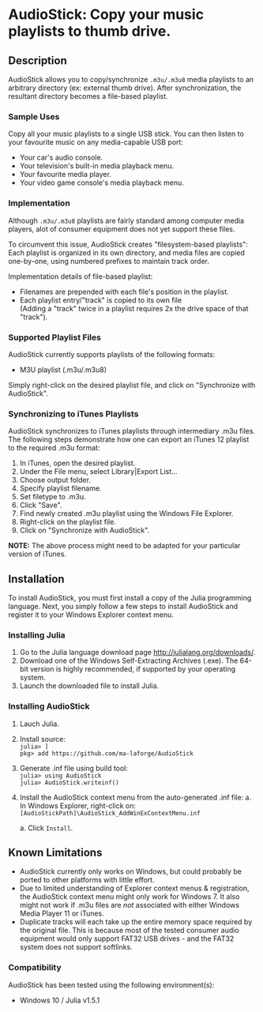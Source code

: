 # AudioStick: Copy your music playlists to thumb drive.

## Description
AudioStick allows you to copy/synchronize `.m3u/.m3u8` media playlists to
an arbitrary directory (ex: external thumb drive). After synchronization,
the resultant directory becomes a file-based playlist.

### Sample Uses
Copy all your music playlists to a single USB stick.  You can then listen to
your favourite music on any media-capable USB port:

 - Your car's audio console.
 - Your television's built-in media playback menu.
 - Your favourite media player.
 - Your video game console's media playback menu.

### Implementation
Although `.m3u/.m3u8` playlists are fairly standard among computer media
players, alot of consumer equipment does not yet support these files.

To circumvent this issue, AudioStick creates "filesystem-based playlists":
Each playlist is organized in its own directory, and media files are copied
one-by-one, using numbered prefixes to maintain track order.

Implementation details of file-based playlist:
 - Filenames are prepended with each file's position in the playlist.
 - Each playlist entry/"track" is copied to its own file<br>
   (Adding a "track" twice in a playlist requires 2x the drive space of that
   "track").

### Supported Playlist Files
AudioStick currently supports playlists of the following formats:

 - M3U playlist (.m3u/.m3u8)

Simply right-click on the desired playlist file, and click on
"Synchronize with AudioStick".

### Synchronizing to iTunes Playlists
AudioStick synchronizes to iTunes playlists through intermediary .m3u files.
The following steps demonstrate how one can export an iTunes 12 playlist to
the required .m3u format:

 1. In iTunes, open the desired playlist.
 1. Under the File menu, select Library|Export List...
 1. Choose output folder.
 1. Specify playlist filename.
 1. Set filetype to .m3u.
 1. Click "Save".
 1. Find newly created .m3u playlist using the Windows File Explorer.
 1. Right-click on the playlist file.
 1. Click on "Synchronize with AudioStick".


**NOTE:** The above process might need to be adapted for your particular
version of iTunes.

## Installation
To install AudioStick, you must first install a copy of the Julia programming
language.  Next, you simply follow a few steps to install AudioStick and
register it to your Windows Explorer context menu.

### Installing Julia

 1. Go to the Julia language download page <http://julialang.org/downloads/>.
 1. Download one of the Windows Self-Extracting Archives (.exe).  The 64-bit version is highly recommended, if supported by your operating system.
 1. Launch the downloaded file to install Julia.

### Installing AudioStick

 1. Lauch Julia.

 1. Install source:<br>
    `julia> ]`<br>
    `pkg> add https://github.com/ma-laforge/AudioStick`

 1. Generate .inf file using build tool:<br>
    `julia> using AudioStick`<br>
    `julia> AudioStick.writeinf()`

 1. Install the AudioStick context menu from the auto-generated .inf file:
    a. In Windows Explorer, right-click on:<br>
       `[AudioStickPath]\AudioStick_AddWinExContextMenu.inf`

    a. Click `Install`.

## Known Limitations

 - AudioStick currently only works on Windows, but could probably be ported to
   other platforms with little effort.
 - Due to limited understanding of Explorer context menus & registration, the
   AudioStick context menu might only work for Windows 7.  It also might not
   work if .m3u files are *not* associated with either Windows Media Player 11
   or iTunes.
 - Duplicate tracks will each take up the entire memory space required by the
   original file.  This is because most of the tested consumer audio equipment
   would only support FAT32 USB drives - and the FAT32 system does not support
   softlinks.

### Compatibility

AudioStick has been tested using the following environment(s):

 - Windows 10 / Julia v1.5.1

